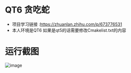 # QT6 贪吃蛇
+ 项目学习链接 :https://zhuanlan.zhihu.com/p/673776531
+ 本人环境是QT6  如果是qt5的话需要修改Cmakelist.txt的内容

# 运行截图 

![image](https://github.com/Cpt11/QT_Snake/assets/94951754/b9ce38e5-2c2c-4b95-af64-c1517dbf41e4)
